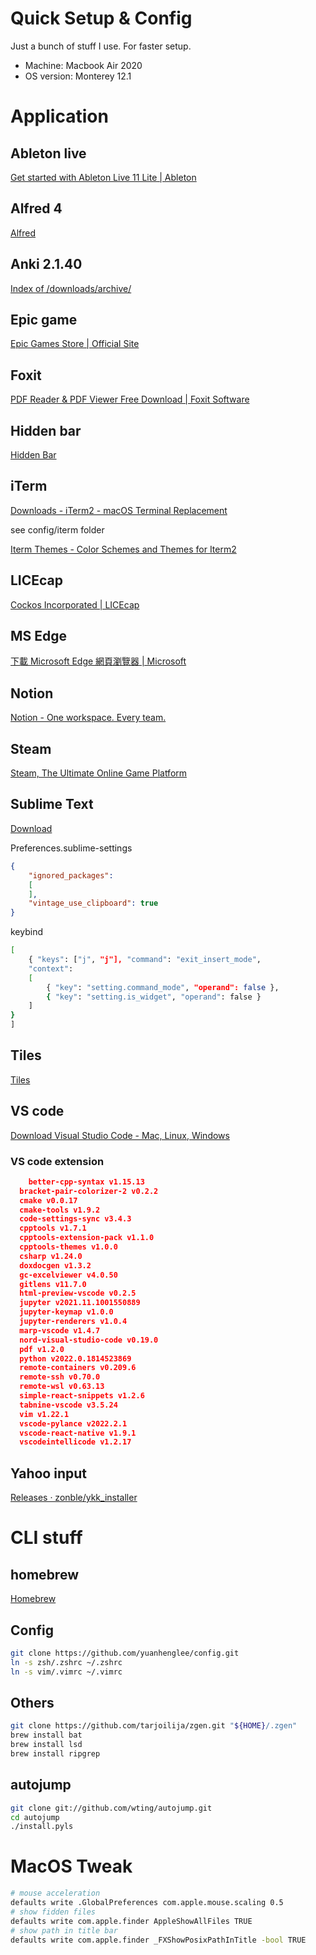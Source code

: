 # Quick Setup & Config 

Just a bunch of stuff I use. For faster setup.

- Machine: Macbook Air 2020
- OS version: Monterey 12.1

# Application

## Ableton live

[Get started with Ableton Live 11 Lite | Ableton](https://www.ableton.com/en/products/live-lite/)

## Alfred 4

[Alfred](https://www.google.com/url?sa=t&rct=j&q=&esrc=s&source=web&cd=&cad=rja&uact=8&ved=2ahUKEwiHsb3w6oH2AhUYhZQKHTqGAVcQFnoECAkQAQ&url=https%3A%2F%2Fwww.alfredapp.com%2F&usg=AOvVaw0Ou5gX01JU92I6WL9OBGDh)
## Anki 2.1.40

[Index of /downloads/archive/](https://apps.ankiweb.net/downloads/archive/)

## Epic game

[Epic Games Store | Official Site](https://www.google.com/url?sa=t&rct=j&q=&esrc=s&source=web&cd=&cad=rja&uact=8&ved=2ahUKEwjyvM_71IH2AhVAzYsBHQboB8oQFnoECAoQAQ&url=https%3A%2F%2Fwww.epicgames.com%2Fstore%2Fzh-Hant%2F&usg=AOvVaw2nnyxeP1lbOQzS6nfGiuCF)

## Foxit

[PDF Reader & PDF Viewer Free Download | Foxit Software](https://www.google.com/url?sa=t&rct=j&q=&esrc=s&source=web&cd=&cad=rja&uact=8&ved=2ahUKEwiSvuCC1YH2AhUEKqYKHRBMAXsQFnoECBIQAQ&url=https%3A%2F%2Fwww.foxit.com%2Fpdf-reader%2F&usg=AOvVaw1zVWUaZsrxTaiD_NlZNvW-)

## Hidden bar

[Hidden Bar](https://apps.apple.com/tw/app/hidden-bar/id1452453066?mt=12)

## iTerm

[Downloads - iTerm2 - macOS Terminal Replacement](https://iterm2.com/downloads.html)

see config/iterm folder

[Iterm Themes - Color Schemes and Themes for Iterm2](https://iterm2colorschemes.com/)

## LICEcap

[Cockos Incorporated | LICEcap](https://www.cockos.com/licecap/)

## MS Edge

[下載 Microsoft Edge 網頁瀏覽器 | Microsoft](https://www.google.com/url?sa=t&rct=j&q=&esrc=s&source=web&cd=&cad=rja&uact=8&ved=2ahUKEwj1x6Oz1oH2AhWyCqYKHXH5C7wQtwJ6BAgJEAM&url=https%3A%2F%2Fwww.microsoft.com%2Fzh-tw%2Fedge&usg=AOvVaw2B_I7TrnlkmkxINJJX2fja)

## Notion

[Notion - One workspace. Every team.](https://www.google.com/url?sa=t&rct=j&q=&esrc=s&source=web&cd=&cad=rja&uact=8&ved=2ahUKEwjK8vjR1oH2AhVRLqYKHfU2A4wQFnoECBQQAQ&url=https%3A%2F%2Fwww.notion.so%2F&usg=AOvVaw3qEt6TjOzXN9_w0_Z19eZ6)

## Steam

[Steam, The Ultimate Online Game Platform](https://store.steampowered.com/about/)

## Sublime Text

[Download](https://www.sublimetext.com/3)

Preferences.sublime-settings

```json
{
	"ignored_packages":
	[
	],
	"vintage_use_clipboard": true
}
```

keybind

```bash
[
	{ "keys": ["j", "j"], "command": "exit_insert_mode",
    "context":
    [
        { "key": "setting.command_mode", "operand": false },
        { "key": "setting.is_widget", "operand": false }
    ]
}
]
```

## Tiles

[Tiles](https://freemacsoft.net/tiles/)

## VS code

[Download Visual Studio Code - Mac, Linux, Windows](https://code.visualstudio.com/download)

### VS code extension

```json
	better-cpp-syntax v1.15.13
  bracket-pair-colorizer-2 v0.2.2
  cmake v0.0.17
  cmake-tools v1.9.2
  code-settings-sync v3.4.3
  cpptools v1.7.1
  cpptools-extension-pack v1.1.0
  cpptools-themes v1.0.0
  csharp v1.24.0
  doxdocgen v1.3.2
  gc-excelviewer v4.0.50
  gitlens v11.7.0
  html-preview-vscode v0.2.5
  jupyter v2021.11.1001550889
  jupyter-keymap v1.0.0
  jupyter-renderers v1.0.4
  marp-vscode v1.4.7
  nord-visual-studio-code v0.19.0
  pdf v1.2.0
  python v2022.0.1814523869
  remote-containers v0.209.6
  remote-ssh v0.70.0
  remote-wsl v0.63.13
  simple-react-snippets v1.2.6
  tabnine-vscode v3.5.24
  vim v1.22.1
  vscode-pylance v2022.2.1
  vscode-react-native v1.9.1
  vscodeintellicode v1.2.17
```

## Yahoo input

[Releases · zonble/ykk_installer](https://github.com/zonble/ykk_installer/releases)

# CLI stuff

## homebrew

[Homebrew](https://brew.sh/)

## Config

```bash
git clone https://github.com/yuanhenglee/config.git
ln -s zsh/.zshrc ~/.zshrc
ln -s vim/.vimrc ~/.vimrc
```

## Others

```bash
git clone https://github.com/tarjoilija/zgen.git "${HOME}/.zgen"
brew install bat
brew install lsd
brew install ripgrep
```

## autojump

```bash
git clone git://github.com/wting/autojump.git
cd autojump
./install.pyls

```

# MacOS Tweak

```bash
# mouse acceleration
defaults write .GlobalPreferences com.apple.mouse.scaling 0.5
# show fidden files
defaults write com.apple.finder AppleShowAllFiles TRUE
# show path in title bar
defaults write com.apple.finder _FXShowPosixPathInTitle -bool TRUE
```